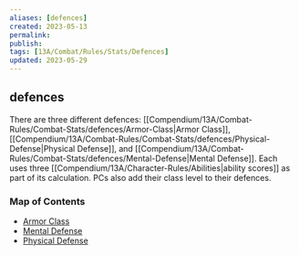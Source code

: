```yaml
---
aliases: [defences]
created: 2023-05-13
permalink: 
publish: 
tags: [13A/Combat/Rules/Stats/Defences]
updated: 2023-05-29
---
```


## defences

There are three different defences: [[Compendium/13A/Combat-Rules/Combat-Stats/defences/Armor-Class|Armor Class]], [[Compendium/13A/Combat-Rules/Combat-Stats/defences/Physical-Defense|Physical Defense]], and [[Compendium/13A/Combat-Rules/Combat-Stats/defences/Mental-Defense|Mental Defense]]. Each uses three [[Compendium/13A/Character-Rules/Abilities|ability scores]] as part of its calculation. PCs also add their class level to their defences.

### Map of Contents

- [Armor Class](Compendium/13A/Combat-Rules/Combat-Stats/defences/Armor-Class.md)
- [Mental Defense](Compendium/13A/Combat-Rules/Combat-Stats/defences/Mental-Defense.md)
- [Physical Defense](Compendium/13A/Combat-Rules/Combat-Stats/defences/Physical-Defense.md)
